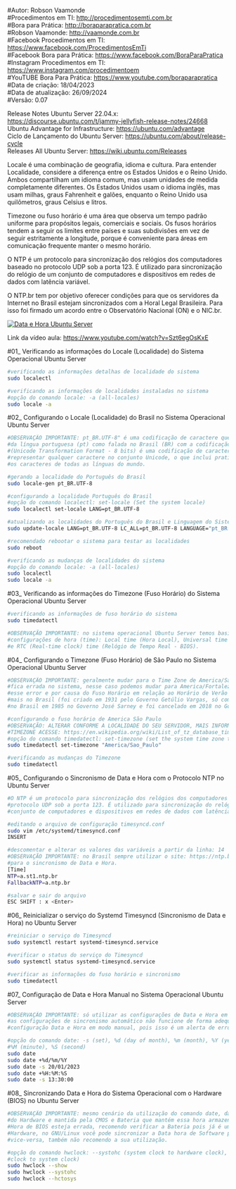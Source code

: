 #Autor: Robson Vaamonde<br>
#Procedimentos em TI: http://procedimentosemti.com.br<br>
#Bora para Prática: http://boraparapratica.com.br<br>
#Robson Vaamonde: http://vaamonde.com.br<br>
#Facebook Procedimentos em TI: https://www.facebook.com/ProcedimentosEmTi<br>
#Facebook Bora para Prática: https://www.facebook.com/BoraParaPratica<br>
#Instagram Procedimentos em TI: https://www.instagram.com/procedimentoem<br>
#YouTUBE Bora Para Prática: https://www.youtube.com/boraparapratica<br>
#Data de criação: 18/04/2023<br>
#Data de atualização: 26/09/2024<br>
#Versão: 0.07<br>

Release Notes Ubuntu Server 22.04.x: https://discourse.ubuntu.com/t/jammy-jellyfish-release-notes/24668<br>
Ubuntu Advantage for Infrastructure: https://ubuntu.com/advantage<br>
Ciclo de Lançamento do Ubuntu Server: https://ubuntu.com/about/release-cycle<br>
Releases All Ubuntu Server: https://wiki.ubuntu.com/Releases

Locale é uma combinação de geografia, idioma e cultura. Para entender Localidade, considere a diferença entre os Estados Unidos e o Reino Unido. Ambos compartilham um idioma comum, mas usam unidades de medida completamente diferentes. Os Estados Unidos usam o idioma inglês, mas usam milhas, graus Fahrenheit e galões, enquanto o Reino Unido usa quilômetros, graus Celsius e litros.

Timezone ou fuso horário é uma área que observa um tempo padrão uniforme para propósitos legais, comerciais e sociais. Os fusos horários tendem a seguir os limites entre países e suas subdivisões em vez de seguir estritamente a longitude, porque é conveniente para áreas em comunicação frequente manter o mesmo horário.

O NTP é um protocolo para sincronização dos relógios dos computadores baseado no protocolo UDP sob a porta 123. É utilizado para sincronização do relógio de um conjunto de computadores e dispositivos em redes de dados com latência variável.

O NTP.br tem por objetivo oferecer condições para que os servidores da Internet no Brasil estejam sincronizados com a Horal Legal Brasileira. Para isso foi firmado um acordo entre o Observatório Nacional (ON) e o NIC.br. 

[![Data e Hora Ubuntu Server](http://img.youtube.com/vi/Szt6egOsKxE/0.jpg)](https://www.youtube.com/watch?v=Szt6egOsKxE "Data e Hora Ubuntu Server")

Link da vídeo aula: https://www.youtube.com/watch?v=Szt6egOsKxE

#01_ Verificando as informações do Locale (Localidade) do Sistema Operacional Ubuntu Server<br>
```bash
#verificando as informações detalhas de localidade do sistema
sudo localectl

#verificando as informações de localidades instaladas no sistema 
#opção do comando locale: -a (all-locales)
sudo locale -a
```

#02_ Configurando o Locale (Localidade) do Brasil no Sistema Operacional Ubuntu Server<br>
```bash
#OBSERVAÇÃO IMPORTANTE: pt_BR.UTF-8" é uma codificação de caractere que indica o uso
#da língua portuguesa (pt) como falada no Brasil (BR) com a codificação UTF-8. UTF-8 
#(Unicode Transformation Format - 8 bits) é uma codificação de caracteres que pode 
#representar qualquer caractere no conjunto Unicode, o que inclui praticamente todos 
#os caracteres de todas as línguas do mundo.

#gerando a localidade do Português do Brasil
sudo locale-gen pt_BR.UTF-8

#configurando a localidade Português do Brasil
#opção do comando localectl: set-locale (Set the system locale)
sudo localectl set-locale LANG=pt_BR.UTF-8

#atualizando as localidades do Português do Brasil e Linguagem do Sistema
sudo update-locale LANG=pt_BR.UTF-8 LC_ALL=pt_BR.UTF-8 LANGUAGE="pt_BR:pt:en"

#recomendado rebootar o sistema para testar as localidades
sudo reboot

#verificando as mudanças de localidades do sistema
#opção do comando locale: -a (all-locales)
sudo localectl
sudo locale -a
```

#03_ Verificando as informações do Timezone (Fuso Horário) do Sistema Operacional Ubuntu Server<br>
```bash
#verificando as informações de fuso horário do sistema
sudo timedatectl

#OBSERVAÇÃO IMPORTANTE: no sistema operacional Ubuntu Server temos basicamente 03 (três)
#configurações de hora (time): Local time (Hora Local), Universal time (Hora Universal)
#e RTC (Real-time clock) time (Relógio de Tempo Real - BIOS).
```

#04_ Configurando o Timezone (Fuso Horário) de São Paulo no Sistema Operacional Ubuntu Server<br>
```bash
#OBSERVAÇÃO IMPORTANTE: geralmente mudar para o Time Zone de America/Sao_Paulo a hora
#fica errada no sistema, nesse caso podemos mudar para America/Fortaleza ou America/Bahia
#esse error e por causa do Fuso Horário em relação ao Horário de Verão que não existe 
#mais no Brasil (foi criado em 1931 pelo Governo Getúlio Vargas, só começou a ser aplicado
#no Brasil em 1985 no Governo José Sarney e foi cancelado em 2018 no Governo Bolsonaro).

#configurando o fuso horário de America São Paulo
#OBSERVAÇÃO: ALTERAR CONFORME A LOCALIDADE DO SEU SERVIDOR, MAIS INFORMAÇÕES SOBRE
#TIMEZONE ACESSE: https://en.wikipedia.org/wiki/List_of_tz_database_time_zones
#opção do comando timedatectl: set-timezone (set the system time zone to the specified value)
sudo timedatectl set-timezone "America/Sao_Paulo"

#verificando as mudanças do Timezone
sudo timedatectl
```

#05_ Configurando o Sincronismo de Data e Hora com o Protocolo NTP no Ubuntu Server<br>
```bash
#O NTP é um protocolo para sincronização dos relógios dos computadores baseado no 
#protocolo UDP sob a porta 123. É utilizado para sincronização do relógio de um 
#conjunto de computadores e dispositivos em redes de dados com latência variável.

#editando o arquivo de configuração timesyncd.conf
sudo vim /etc/systemd/timesyncd.conf
INSERT
```
```bash
#descomentar e alterar os valores das variáveis a partir da linha: 14
#OBSERVAÇÃO IMPORTANTE: no Brasil sempre utilizar o site: https://ntp.br/
#para o sincronismo de Data e Hora.
[Time]
NTP=a.st1.ntp.br
FallbackNTP=a.ntp.br
```
```bash
#salvar e sair do arquivo
ESC SHIFT : x <Enter>
```

#06_ Reinicializar o serviço do Systemd Timesyncd (Sincronismo de Data e Hora) no Ubuntu Server<br>
```bash
#reiniciar o serviço do Timesyncd
sudo systemctl restart systemd-timesyncd.service

#verificar o status do serviço do Timesyncd
sudo systemctl status systemd-timesyncd.service

#verificar as informações do fuso horário e sincronismo
sudo timedatectl
```

#07_ Configuração de Data e Hora Manual no Sistema Operacional Ubuntu Server
```bash
#OBSERVAÇÃO IMPORTANTE: só utilizar as configurações de Data e Hora em modo manual caso
#as configurações de sincronismo automático não funcione de forma adequada, não recomendo
#configuração Data e Hora em modo manual, pois isso é um alerta de erro de sistema.

#opção do comando date: -s (set), %d (day of month), %m (month), %Y (year), %H (hour), 
#%M (minute), %S (second)
sudo date
sudo date +%d/%m/%Y
sudo date -s 20/01/2023
sudo date +%H:%M:%S
sudo date -s 13:30:00
```

#08_ Sincronizando Data e Hora do Sistema Operacional com o Hardware (BIOS) no Ubuntu Server<br>
```bash
#OBSERVAÇÃO IMPORTANTE: mesmo cenário da utilização do comando date, da Data e hora da BIOS
#do Hardware e mantida pela CMOS e Bateria que mantém essa hora armazenada, caso a Data e
#Hora de BIOS esteja errada, recomendo verificar a Bateria pois já é um sinal de falha de
#Hardware, no GNU/Linux você pode sincronizar a Data hora de Software para o Hardware e 
#vice-versa, também não recomendo a sua utilização.

#opção do comando hwclock: --systohc (system clock to hardware clock), --hctosys (hardware 
#clock to system clock)
sudo hwclock --show
sudo hwclock --systohc
sudo hwclock --hctosys
```